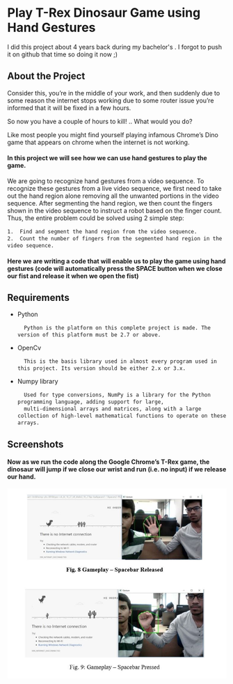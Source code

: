 
# Play T-Rex Dinosaur Game using Hand Gestures

I did this project about 4 years back during my bachelor's . I forgot to push it on github that time so doing it now ;)

## About the Project

Consider this, you’re in the middle of your work, and then suddenly due to some reason the internet stops working due to some router issue you’re informed that it will be fixed in a few hours.

So now you have a couple of hours to kill! .. What would you do?

Like most people you might find yourself playing infamous Chrome’s Dino game that appears on chrome when the internet is not working. 

#### In this project we will see how we can use hand gestures to play the game.

We are going to recognize hand gestures from a video sequence. To recognize these gestures from a live video sequence, 
we first need to take out the hand region alone removing all the unwanted portions in the video sequence. 
After segmenting the hand region, we then count the fingers shown in the video sequence to instruct a robot based on the finger count. 
Thus, the entire problem could be solved using 2 simple step:

    1.	Find and segment the hand region from the video sequence.
    2.	Count the number of fingers from the segmented hand region in the video sequence.


#### Here we are writing a code that will enable us to play the game using hand gestures (code will automatically press the SPACE button when we close our fist and release it when we open the fist)

## Requirements

- Python

        Python is the platform on this complete project is made. The version of this platform must be 2.7 or above.
- OpenCv 

        This is the basis library used in almost every program used in this project. Its version should be either 2.x or 3.x.
- Numpy library

        Used for type conversions, NumPy is a library for the Python programming language, adding support for large, 
        multi-dimensional arrays and matrices, along with a large collection of high-level mathematical functions to operate on these arrays.  
## Screenshots

#### Now as we run the code along the Google Chrome’s T-Rex game, the dinosaur will jump if we close our wrist and run (i.e. no input) if we release our hand.

![App Screenshot](https://github.com/AyanPahari/Play-T-Rex-Dinosaur-Game-using-Hand-Gestures/blob/master/output.JPG)

